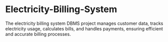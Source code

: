 # Electricity-Billing-System
The electricity billing system DBMS project manages customer data, tracks electricity usage, calculates bills, and handles payments, ensuring efficient and accurate billing processes.
